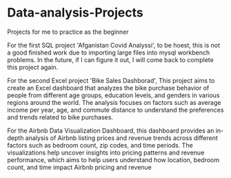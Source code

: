 # Data-analysis-Projects
Projects for me to practice as the beginner 

For  the first SQL project 'Afganistan Covid Analyssi', to be hoest, this is not a good finished work due to importing large files into mysql workbench problems. In the future, if I can figure it out, I will come back to complete this project again.

For the second Excel project 'Bike Sales Dashborad', This project aims to create an Excel dashboard that analyzes the bike purchase behavior of people from different age groups, education levels, and genders in various regions around the world. The analysis focuses on factors such as average income per year, age, and commute distance to understand the preferences and trends related to bike purchases.


For the Airbnb Data Visualization Dashboard, this dashboard provides an in-depth analysis of Airbnb listing prices and revenue trends across different factors such as bedroom count, zip codes, and time periods. The visualizations help uncover insights into pricing patterns and revenue performance, which aims to help users understand how location, bedroom count, and time impact Airbnb pricing and revenue
